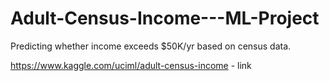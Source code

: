 # Adult-Census-Income---ML-Project
Predicting whether income exceeds $50K/yr based on census data.

https://www.kaggle.com/uciml/adult-census-income - link 
